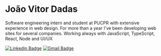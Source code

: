 # João Vitor Dadas

Software engineering intern and student at PUCPR with extensive experience in web design. For more than a year I've been developing web sites for several companies. Working always with JavaScript, TypeScript, React, Node and UI/UX

[![Linkedin Badge](https://img.shields.io/badge/-João%20Vitor%20Dadas-231f20?style=flat-square&logo=Linkedin&logoColor=white&link=https://www.linkedin.com/in/giovannalinda)](www.linkedin.com/in/joão-vitor-dadas) 
[![Gmail Badge](https://img.shields.io/badge/-dadasjv@hotmail.com-231f20?style=flat-square&logo=Gmail&logoColor=white&link=mailto:dadasjv@hotmail.com)](mailto:dadasjv@hotmail.com)
  
 
